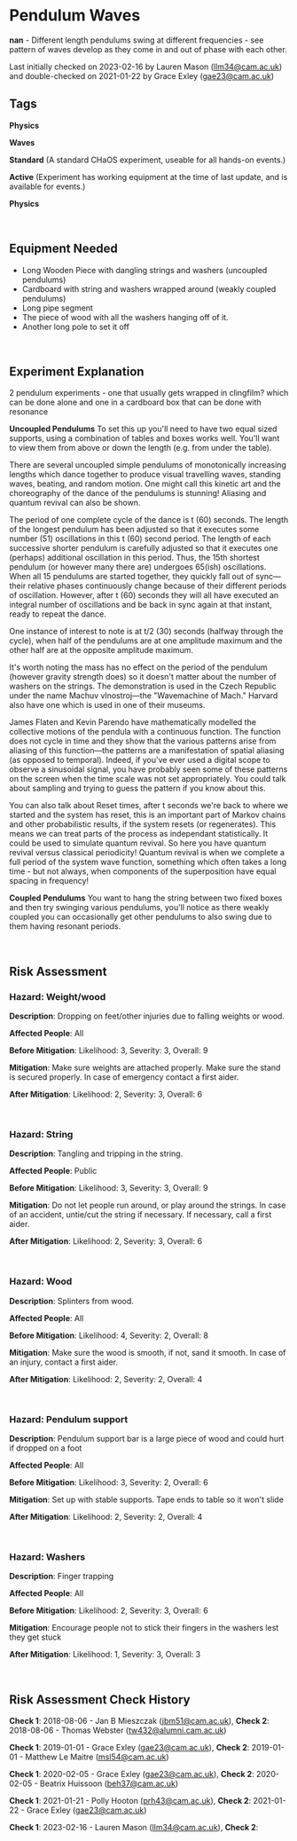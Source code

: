 # Pendulum Waves

**nan** - Different length pendulums swing at different frequencies - see pattern of waves develop as they come in and out of phase with each other.

Last initially checked on 2023-02-16 by Lauren Mason (llm34@cam.ac.uk) and double-checked on 2021-01-22 by Grace Exley (gae23@cam.ac.uk)

## Tags
<!--- Start Tags (DO NOT REMOVE THIS COMMENT) --->

**Physics**

**Waves**

**Standard** (A standard CHaOS experiment, useable for all hands-on events.)

**Active** (Experiment has working equipment at the time of last update, and is available for events.)

**Physics**
<!--- End Tags (DO NOT REMOVE THIS COMMENT) --->

<br/>

## Equipment Needed 
- Long Wooden Piece with dangling strings and washers (uncoupled pendulums)
- Cardboard with string and washers wrapped around (weakly coupled pendulums)
- Long pipe segment
- The piece of wood with all the washers hanging off of it.
- Another long pole to set it off

<br/>

## Experiment Explanation 

2 pendulum experiments - one that usually gets wrapped in clingfilm? which can be done alone and one in a cardboard box that can be done with resonance

**Uncoupled Pendulums**
To set this up you'll need to have two equal sized supports, using a combination of tables and boxes works well. You'll want to view them from above or down the length (e.g. from under the table). 

There are several uncoupled simple pendulums of monotonically increasing lengths which dance together to produce visual travelling waves, standing waves, beating, and random motion. One might call this kinetic art and the choreography of the dance of the pendulums is stunning! Aliasing and quantum revival can also be shown.

The period of one complete cycle of the dance is t (60) seconds. The length of the longest pendulum has been adjusted so that it executes some number (51) oscillations in this t (60) second period. The length of each successive shorter pendulum is carefully adjusted so that it executes one (perhaps) additional oscillation in this period. Thus, the 15th shortest pendulum (or however many there are) undergoes 65(ish) oscillations. When all 15 pendulums are started together, they quickly fall out of sync—their relative phases continuously change because of their different periods of oscillation. However, after t (60) seconds they will all have executed an integral number of oscillations and be back in sync again at that instant, ready to repeat the dance.

One instance of interest to note is at t/2 (30) seconds (halfway through the cycle), when half of the pendulums are at one amplitude maximum and the other half are at the opposite amplitude maximum.

It's worth noting the mass has no effect on the period of the pendulum (however gravity strength does) so it doesn't matter about the number of washers on the strings. 
The demonstration is used in the Czech Republic under the name Machuv vlnostroj—the "Wavemachine of Mach." Harvard also have one which is used in one of their museums.

James Flaten and Kevin Parendo have mathematically modelled the collective motions of the pendula with a continuous function. The function does not cycle in time and they show that the various patterns arise from aliasing of this function—the patterns are a manifestation of spatial aliasing (as opposed to temporal). Indeed, if you've ever used a digital scope to observe a sinusoidal signal, you have probably seen some of these patterns on the screen when the time scale was not set appropriately. You could talk about sampling and trying to guess the pattern if you know about this.

You can also talk about Reset times, after t seconds we're back to where we started and the system has reset, this is an important part of Markov chains and other probabilistic results, if the system resets (or regenerates). This means we can treat parts of the process as independant statistically. It could be used to simulate quantum revival. So here you have quantum revival versus classical periodicity! Quantum revival is when we complete a full period of the system wave function, something which often takes a long time - but not always, when components of the superposition have equal spacing in frequency!

**Coupled Pendulums**
You want to hang the string between two fixed boxes and then try swinging various pendulums, you'll notice as there weakly coupled you can occasionally get other pendulums to also swing due to them having resonant periods. 



<br/>

## Risk Assessment

### **Hazard**: Weight/wood

**Description**: Dropping on feet/other injuries due to falling weights or wood.

**Affected People**: All

**Before Mitigation**: Likelihood: 3, Severity: 3, Overall: 9

**Mitigation**: Make sure weights are attached properly.
Make sure the stand is secured properly.
In case of emergency contact a first aider.

**After Mitigation**: Likelihood: 2, Severity: 3, Overall: 6

<br/>

### **Hazard**: String

**Description**: Tangling and tripping in the string.

**Affected People**: Public

**Before Mitigation**: Likelihood: 3, Severity: 3, Overall: 9

**Mitigation**: Do not let people run around, or play around the strings.
In case of an accident, untie/cut the string if necessary. If necessary, call a first aider.

**After Mitigation**: Likelihood: 2, Severity: 3, Overall: 6

<br/>

### **Hazard**: Wood

**Description**: Splinters from wood.

**Affected People**: All

**Before Mitigation**: Likelihood: 4, Severity: 2, Overall: 8

**Mitigation**: Make sure the wood is smooth, if not, sand it smooth.
In case of an injury, contact a first aider.

**After Mitigation**: Likelihood: 2, Severity: 2, Overall: 4

<br/>

### **Hazard**: Pendulum support

**Description**: Pendulum support bar is a large piece of wood and could hurt if dropped on a foot

**Affected People**: All

**Before Mitigation**: Likelihood: 3, Severity: 2, Overall: 6

**Mitigation**: Set up with stable supports. Tape ends to table so it won't slide

**After Mitigation**: Likelihood: 2, Severity: 2, Overall: 4

<br/>

### **Hazard**: Washers

**Description**: Finger trapping

**Affected People**: All

**Before Mitigation**: Likelihood: 2, Severity: 3, Overall: 6

**Mitigation**: Encourage people not to stick their fingers in the washers lest they get stuck

**After Mitigation**: Likelihood: 1, Severity: 3, Overall: 3

<br/>

## Risk Assessment Check History 

**Check 1**: 2018-08-06 - Jan B Mieszczak (jbm51@cam.ac.uk), **Check 2**: 2018-08-06 - Thomas Webster (tw432@alumni.cam.ac.uk)

**Check 1**: 2019-01-01 - Grace Exley (gae23@cam.ac.uk), **Check 2**: 2019-01-01 - Matthew Le Maitre (msl54@cam.ac.uk)

**Check 1**: 2020-02-05 - Grace Exley (gae23@cam.ac.uk), **Check 2**: 2020-02-05 - Beatrix Huissoon (beh37@cam.ac.uk)

**Check 1**: 2021-01-21 - Polly Hooton (prh43@cam.ac.uk), **Check 2**: 2021-01-22 - Grace Exley (gae23@cam.ac.uk)

**Check 1**: 2023-02-16 - Lauren Mason (llm34@cam.ac.uk), **Check 2**: 
